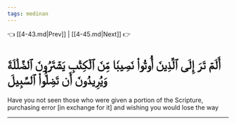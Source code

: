 ```yaml
---
tags: medinan
---
```


👈 [[4-43.md|Prev]] | [[4-45.md|Next]] 👉

# أَلَمۡ تَرَ إِلَى ٱلَّذِينَ أُوتُواْ نَصِيبٗا مِّنَ ٱلۡكِتَٰبِ يَشۡتَرُونَ ٱلضَّلَٰلَةَ وَيُرِيدُونَ أَن تَضِلُّواْ ٱلسَّبِيلَ

Have you not seen those who were given a portion of the Scripture, purchasing error [in exchange for it] and wishing you would lose the way

---

